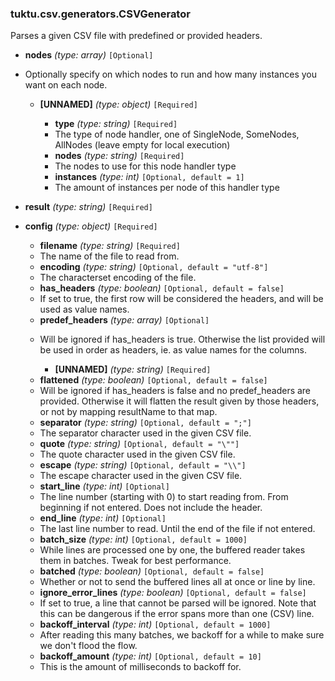 ### tuktu.csv.generators.CSVGenerator
Parses a given CSV file with predefined or provided headers.

  * **nodes** *(type: array)* `[Optional]`
  - Optionally specify on which nodes to run and how many instances you want on each node.

    * **[UNNAMED]** *(type: object)* `[Required]`

      * **type** *(type: string)* `[Required]`
      - The type of node handler, one of SingleNode, SomeNodes, AllNodes (leave empty for local execution)

      * **nodes** *(type: string)* `[Required]`
      - The nodes to use for this node handler type

      * **instances** *(type: int)* `[Optional, default = 1]`
      - The amount of instances per node of this handler type

  * **result** *(type: string)* `[Required]`

  * **config** *(type: object)* `[Required]`

    * **filename** *(type: string)* `[Required]`
    - The name of the file to read from.

    * **encoding** *(type: string)* `[Optional, default = "utf-8"]`
    - The characterset encoding of the file.

    * **has_headers** *(type: boolean)* `[Optional, default = false]`
    - If set to true, the first row will be considered the headers, and will be used as value names.

    * **predef_headers** *(type: array)* `[Optional]`
    - Will be ignored if has_headers is true. Otherwise the list provided will be used in order as headers, ie. as value names for the columns.

      * **[UNNAMED]** *(type: string)* `[Required]`

    * **flattened** *(type: boolean)* `[Optional, default = false]`
    - Will be ignored if has_headers is false and no predef_headers are provided. Otherwise it will flatten the result given by those headers, or not by mapping resultName to that map.

    * **separator** *(type: string)* `[Optional, default = ";"]`
    - The separator character used in the given CSV file.

    * **quote** *(type: string)* `[Optional, default = "\""]`
    - The quote character used in the given CSV file.

    * **escape** *(type: string)* `[Optional, default = "\\"]`
    - The escape character used in the given CSV file.

    * **start_line** *(type: int)* `[Optional]`
    - The line number (starting with 0) to start reading from. From beginning if not entered. Does not include the header.

    * **end_line** *(type: int)* `[Optional]`
    - The last line number to read. Until the end of the file if not entered.

    * **batch_size** *(type: int)* `[Optional, default = 1000]`
    - While lines are processed one by one, the buffered reader takes them in batches. Tweak for best performance.

    * **batched** *(type: boolean)* `[Optional, default = false]`
    - Whether or not to send the buffered lines all at once or line by line.

    * **ignore_error_lines** *(type: boolean)* `[Optional, default = false]`
    - If set to true, a line that cannot be parsed will be ignored. Note that this can be dangerous if the error spans more than one (CSV) line.

    * **backoff_interval** *(type: int)* `[Optional, default = 1000]`
    - After reading this many batches, we backoff for a while to make sure we don't flood the flow.

    * **backoff_amount** *(type: int)* `[Optional, default = 10]`
    - This is the amount of milliseconds to backoff for.


